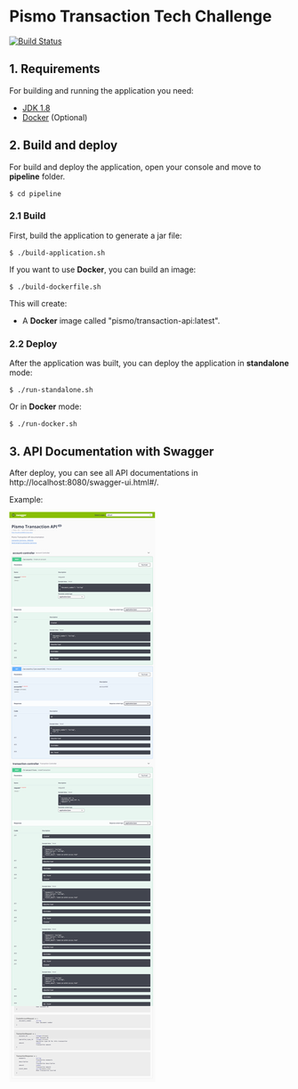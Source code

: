 # Pismo Transaction Tech Challenge

[![Build Status](https://travis-ci.org/LeoCarmona/pismo-transaction-tech-challenge.svg?branch=main)](https://travis-ci.org/LeoCarmona/pismo-transaction-tech-challenge)

## 1. Requirements

For building and running the application you need:

- [JDK 1.8](http://www.oracle.com/technetwork/java/javase/downloads/jdk8-downloads-2133151.html)
- [Docker](https://docs.docker.com/get-docker/) (Optional)

## 2. Build and deploy

For build and deploy the application, open your console and move to **pipeline** folder.

```shell
$ cd pipeline
```

### 2.1 Build

First, build the application to generate a jar file:

```shell
$ ./build-application.sh
```

If you want to use **Docker**, you can build an image:

```shell
$ ./build-dockerfile.sh
```

This will create:

* A **Docker** image called "pismo/transaction-api:latest".

### 2.2 Deploy

After the application was built, you can deploy the application in **standalone** mode:

```shell
$ ./run-standalone.sh
```

Or in **Docker** mode:


```shell
$ ./run-docker.sh
```

## 3. API Documentation with Swagger

After deploy, you can see all API documentations in http://localhost:8080/swagger-ui.html#/.

Example:

![Transaction API Documentation Example](assets/transaction-api-documentation.png "Transaction API Documentation Example")
